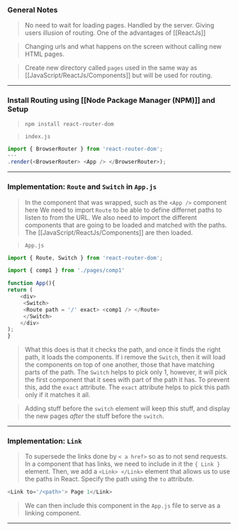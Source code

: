 
### General Notes

> No need to wait for loading pages.
> Handled by the server.
> Giving users illusion of routing.
> One of the advantages of [[ReactJs]]

> Changing urls and what happens on the screen without calling new HTML pages.

> Create new directory called `pages` used in the same way as [[JavaScript/ReactJs/Components]] but will be used for routing. 

---

### Install Routing using [[Node Package Manager (NPM)]] and Setup

> `npm install react-router-dom`

> `index.js`
```JavaScript 
import { BrowserRouter } from 'react-router-dom';
---
.render(<BrowserRouter> <App /> </BrowserRouter>);
```

---

### Implementation: `Route` and `Switch` in `App.js`

> In the component that was wrapped, such as the `<App />` component here
> We need to import `Route` to be able to define differnet paths to listen to from the URL.
> We also need to import the different components that are going to be loaded and matched with the paths.
> The [[JavaScript/ReactJs/Components]] are then loaded.

>`App.js`
```JavaScript
import { Route, Switch } from 'react-router-dom';

import { comp1 } from './pages/comp1'

function App(){
return (
	<div>
	 <Switch> 
	 <Route path = '/' exact> <comp1 /> </Route>
	 </Switch>
	</div>
);
}
```
> What this does is that it checks the path, and once it finds the right path, it loads the components.
> If i remove the `Switch`, then it will load the components on top of one another, those that have matching parts of the path.
> The `Switch` helps to pick only 1, however, it will pick the first component that it sees with part of the path it has. To prevent this, add the `exact` attribute.
> The `exact` attribute helps to pick this path only if it matches it all.

> Adding stuff before the `switch` element will keep this stuff, and display the new pages *after* the stuff before the `switch`. 

---

### Implementation: `Link`

> To supersede the links done by `< a href>` so as to not send requests.
> In a component that has links, we need to include in it the `{ Link }` element.
> Then, we add a `<Link> </Link>` element that allows us to use the paths in React.
> Specify the path using the `to`  attribute.

``` JavaScript
<Link to='/<path>'> Page 1</Link>
```
> We can then include this component in the `App.js` file to serve as a linking component.

---
